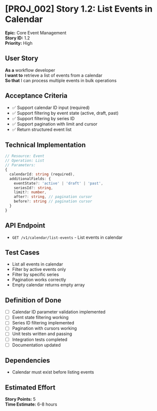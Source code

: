 # [PROJ_002] Story 1.2: List Events in Calendar

**Epic:** Core Event Management  
**Story ID:** 1.2  
**Priority:** High  

## User Story
**As a** workflow developer  
**I want to** retrieve a list of events from a calendar  
**So that** I can process multiple events in bulk operations

## Acceptance Criteria
- ✅ Support calendar ID input (required)
- ✅ Support filtering by event state (active, draft, past)
- ✅ Support filtering by series ID
- ✅ Support pagination with limit and cursor
- ✅ Return structured event list

## Technical Implementation
```typescript
// Resource: Event  
// Operation: List
// Parameters:
{
  calendarId: string (required),
  additionalFields: {
    eventState?: 'active' | 'draft' | 'past',
    seriesId?: string,
    limit?: number,
    after?: string, // pagination cursor
    before?: string // pagination cursor
  }
}
```

## API Endpoint
- `GET /v1/calendar/list-events` - List events in calendar

## Test Cases
- List all events in calendar
- Filter by active events only
- Filter by specific series
- Pagination works correctly
- Empty calendar returns empty array

## Definition of Done
- [ ] Calendar ID parameter validation implemented
- [ ] Event state filtering working
- [ ] Series ID filtering implemented
- [ ] Pagination with cursors working
- [ ] Unit tests written and passing
- [ ] Integration tests completed
- [ ] Documentation updated

## Dependencies
- Calendar must exist before listing events

## Estimated Effort
**Story Points:** 5  
**Time Estimate:** 6-8 hours
